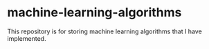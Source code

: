 # machine-learning-algorithms
This repository is for storing machine learning algorithms that I have implemented. 
